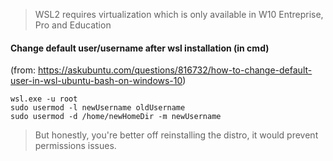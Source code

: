 > WSL2 requires virtualization which is only available in W10 Entreprise, Pro and Education

#### Change default user/username after wsl installation (in cmd)

(from: https://askubuntu.com/questions/816732/how-to-change-default-user-in-wsl-ubuntu-bash-on-windows-10)

    wsl.exe -u root
    sudo usermod -l newUsername oldUsername
    sudo usermod -d /home/newHomeDir -m newUsername

> But honestly, you're better off reinstalling the distro, it would prevent permissions issues.